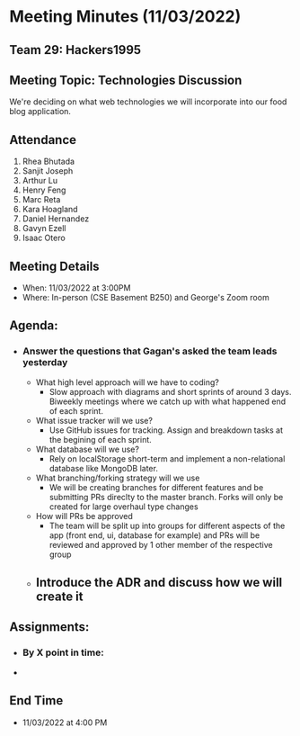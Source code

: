 # Meeting Minutes (11/03/2022)

## Team 29: Hackers1995

## Meeting Topic: Technologies Discussion

We're deciding on what web technologies we will incorporate into our food blog application.

## Attendance

1. Rhea Bhutada
2. Sanjit Joseph
3. Arthur Lu
4. Henry Feng
5. Marc Reta
6. Kara Hoagland
7. Daniel Hernandez
8. Gavyn Ezell
9. Isaac Otero

## Meeting Details

-   When: 11/03/2022 at 3:00PM
-   Where: In-person (CSE Basement B250) and George's Zoom room

## Agenda:

-   ### Answer the questions that Gagan's asked the team leads yesterday
    -   What high level approach will we have to coding?
        -   Slow approach with diagrams and short sprints of around 3 days. Biweekly meetings where we catch up with what happened end of each sprint.
    -   What issue tracker will we use?
        -   Use GitHub issues for tracking. Assign and breakdown tasks at the begining of each sprint.
    -   What database will we use?
        -   Rely on localStorage short-term and implement a non-relational database like MongoDB later.
    -   What branching/forking strategy will we use
        -   We will be creating branches for different features and be submitting PRs direclty to the master branch. Forks will only be created for large overhaul type changes
    -   How will PRs be approved
        -   The team will be split up into groups for different aspects of the app (front end, ui, database for example) and PRs will be reviewed and approved by 1 other member of the respective group
    -   ## Introduce the ADR and discuss how we will create it

## Assignments:

-   ### By X point in time:
-

## End Time

-   11/03/2022 at 4:00 PM
